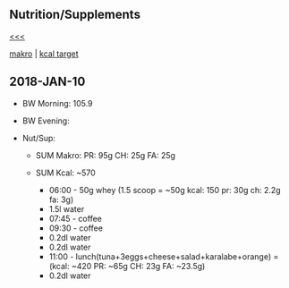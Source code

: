 
Nutrition/Supplements
------

[<<<](https://github.com/ttltrk/ELSE/blob/master/PWR/PWR.MD)

[makro](https://github.com/ttltrk/ELSE/blob/master/PWR/MAKRO.MD) | 
[kcal target](http://orvosilexikon.hu/kalkulatorok/napi-kaloriaszukseglet-kalkulator)

2018-JAN-10
------
* BW Morning: 105.9
* BW Evening:
* Nut/Sup:

  * SUM Makro: PR: 95g CH: 25g FA: 25g 
  * SUM Kcal: ~570 

    * 06:00 - 50g whey (1.5 scoop = ~50g kcal: 150 pr: 30g ch: 2.2g fa: 3g)
    * 1.5l water
    * 07:45 - coffee
    * 09:30 - coffee
    * 0.2dl water
    * 0.2dl water
    * 11:00 - lunch(tuna+3eggs+cheese+salad+karalabe+orange) = (kcal: ~420 PR: ~65g CH: 23g FA: ~23.5g)
    * 0.2dl water

